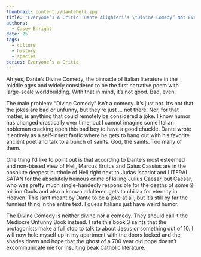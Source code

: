 ```yaml
---
thumbnail: content://dantehell.jpg
title: "Everyone’s A Critic: Dante Alighieri’s \"Divine Comedy” Not Even That Funny"
authors:
  - Casey Enright
date: 25
tags:
  - culture
  - history
  - species
series: Everyone’s a Critic
---
```


Ah yes, Dante’s Divine Comedy, the pinnacle of Italian literature in the middle ages and widely considered to be the first narrative poem with large-scale worldbuilding. With that in mind, it’s not good. Bad, even.

The main problem: “Divine Comedy” isn’t a comedy. It’s just not. It’s not that the jokes are bad or unfunny, but they’re just … not there. Nor, for that matter, is anything that could remotely be considered a joke. I know humor has changed drastically over time, but I cannot imagine some Italian nobleman cracking open this bad boy to have a good chuckle. Dante wrote it entirely as a self-insert fanfic where he gets to hang out with his favorite ancient poet and talk to a bunch of saints. God, the saints. Too many of them.

One thing I’d like to point out is that according to Dante’s most esteemed and non-biased view of Hell, Marcus Brutus and Gaius Cassius are in the absolute deepest butthole of Hell right next to Judas Iscariot and LITERAL SATAN for the absolutely heinous crime of killing Julius Caesar, but Caesar, who was pretty much single-handedly responsible for the deaths of some 2 million Gauls and also a known adulterer, gets to chillax for eternity in Heaven. This isn’t meant by Dante to be a joke at all, but it’s still by far the funniest thing in the entire text. I guess Italians just have weird humor. 

The Divine Comedy is neither divine nor a comedy. They should call it the Mediocre Unfunny Book instead. I rate this book 3 saints that the protagonists make a full stop to talk to about Jesus or something out of 10. I will now hole myself up in my apartment with the doors locked and the shades down and hope that the ghost of a 700 year old pope doesn’t excommunicate me for insulting peak Catholic literature.
